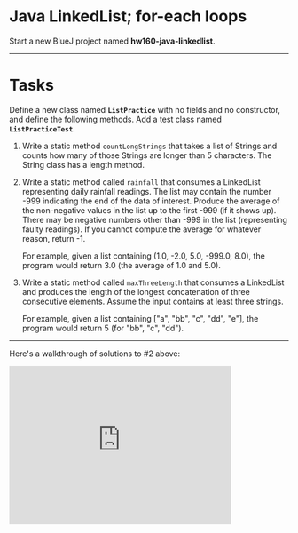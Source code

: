 # Java LinkedList; for-each loops

Start a new BlueJ project named **hw160-java-linkedlist**.


---

# Tasks

Define a new class named **`ListPractice`** with no fields and no constructor, and define the following methods. Add a test class named **`ListPracticeTest`**.

1. Write a static method `countLongStrings` that takes a list of Strings and counts how many of those Strings are longer than 5 characters. The String class has a length method.
 
2. Write a static method called `rainfall` that consumes a LinkedList<Double> representing daily rainfall readings. The list may contain the number -999 indicating the end of the data of interest. Produce the average of the non-negative values in the list up to the first -999 (if it shows up). There may be negative numbers other than -999 in the list (representing faulty readings). If you cannot compute the average for whatever reason, return -1.

    For example, given a list containing (1.0, -2.0, 5.0, -999.0, 8.0), the program would return 3.0 (the average of 1.0 and 5.0).
 
3. Write a static method called `maxThreeLength` that consumes a LinkedList<String> and produces the length of the longest concatenation of three consecutive elements. Assume the input contains at least three strings.

    For example, given a list containing ["a", "bb", "c", "dd", "e"], the program would return 5 (for "bb", "c", "dd").

 ---

Here's a walkthrough of solutions to #2 above:

 <iframe id="kaltura_player" src="https://cdnapisec.kaltura.com/p/1891971/sp/189197100/embedIframeJs/uiconf_id/28341011/partner_id/1891971?iframeembed=true&playerId=kaltura_player&entry_id=1_yroxi50b&flashvars[streamerType]=auto&amp;flashvars[localizationCode]=en&amp;flashvars[leadWithHTML5]=true&amp;flashvars[sideBarContainer.plugin]=true&amp;flashvars[sideBarContainer.position]=left&amp;flashvars[sideBarContainer.clickToClose]=true&amp;flashvars[chapters.plugin]=true&amp;flashvars[chapters.layout]=vertical&amp;flashvars[chapters.thumbnailRotator]=false&amp;flashvars[streamSelector.plugin]=true&amp;flashvars[EmbedPlayer.SpinnerTarget]=videoHolder&amp;flashvars[dualScreen.plugin]=true&amp;flashvars[Kaltura.addCrossoriginToIframe]=true&amp;&wid=1_atyq4u2j" width="400" height="285" allowfullscreen webkitallowfullscreen mozAllowFullScreen allow="autoplay *; fullscreen *; encrypted-media *" sandbox="allow-forms allow-same-origin allow-scripts allow-top-navigation allow-pointer-lock allow-popups allow-modals allow-orientation-lock allow-popups-to-escape-sandbox allow-presentation allow-top-navigation-by-user-activation" frameborder="0" title="Kaltura Player"></iframe>
